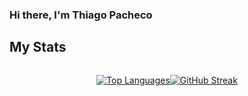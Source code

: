### Hi there, I'm Thiago Pacheco

## My Stats

<div style="display: flex; align-items: center; justify-content: center;">

[![Top Languages](https://github-readme-stats.vercel.app/api/top-langs/?username=pachecoio&layout=compact&theme=tokyonight&count=8)](https://github.com/anuraghazra/github-readme-stats)

[![GitHub Streak](https://github-readme-streak-stats.herokuapp.com/?user=pachecoio&theme=dark)](https://git.io/streak-stats)

</div>